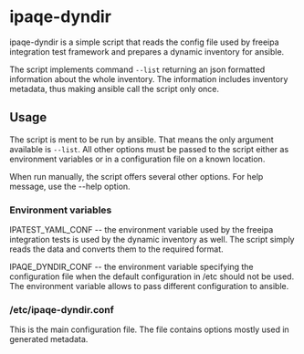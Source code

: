 # ipaqe-dyndir

ipaqe-dyndir is a simple script that reads the config file
used by freeipa integration test framework and prepares
a dynamic inventory for ansible.

The script implements command `--list` returning an
json formatted information about the whole inventory.
The information includes inventory metadata, thus making
ansible call the script only once.


## Usage

The script is ment to be run by ansible. That means the only argument
available is `--list`. All other options must be passed to the script
either as environment variables or in a configuration file on a known
location.

When run manually, the script offers several other options.
For help message, use the --help option.

### Environment variables
IPATEST_YAML_CONF -- the environment variable used by the freeipa integration
tests is used by the dynamic inventory as well. The script simply reads the
data and converts them to the required format.

IPAQE_DYNDIR_CONF -- the environment variable specifying the configuration
file when the default configuration in /etc should not be used.
The environment variable allows to pass different configuration
to ansible.

### /etc/ipaqe-dyndir.conf
This is the main configuration file. The file contains options
mostly used in generated metadata.
